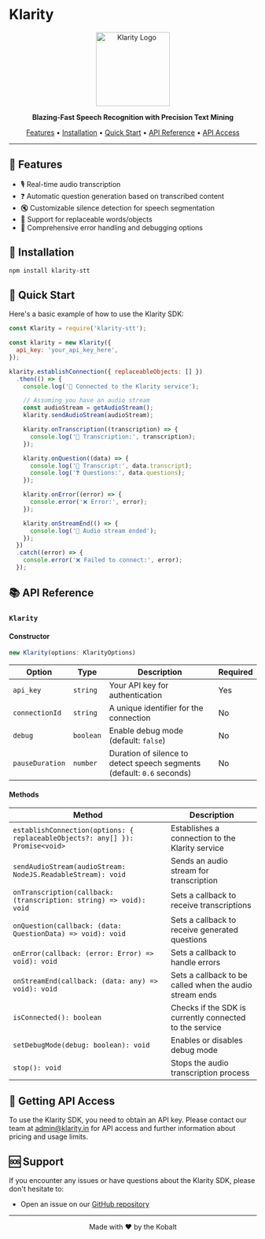 # Klarity

<p align="center">
  <img src="https://www.klarity.in/logo.png" alt="Klarity Logo" width="150" height="150">
</p>

<p align="center">
  <strong>Blazing-Fast Speech Recognition with Precision Text Mining</strong>
</p>

<p align="center">
  <a href="#features">Features</a> •
  <a href="#installation">Installation</a> •
  <a href="#quick-start">Quick Start</a> •
  <a href="#api-reference">API Reference</a> •
  <a href="#getting-api-access">API Access</a>
</p>

---

## 🌟 Features

- 🎙️ Real-time audio transcription
- ❓ Automatic question generation based on transcribed content
- 🔇 Customizable silence detection for speech segmentation
- 🔄 Support for replaceable words/objects
- 🐞 Comprehensive error handling and debugging options

## 🚀 Installation

```bash
npm install klarity-stt
```

## 🏁 Quick Start

Here's a basic example of how to use the Klarity SDK:

```javascript
const Klarity = require('klarity-stt');

const klarity = new Klarity({
  api_key: 'your_api_key_here',
});

klarity.establishConnection({ replaceableObjects: [] })
  .then(() => {
    console.log('🎉 Connected to the Klarity service');

    // Assuming you have an audio stream
    const audioStream = getAudioStream();
    klarity.sendAudioStream(audioStream);

    klarity.onTranscription((transcription) => {
      console.log('📝 Transcription:', transcription);
    });

    klarity.onQuestion((data) => {
      console.log('📝 Transcript:', data.transcript);
      console.log('❓ Questions:', data.questions);
    });

    klarity.onError((error) => {
      console.error('❌ Error:', error);
    });

    klarity.onStreamEnd(() => {
      console.log('🏁 Audio stream ended');
    });
  })
  .catch((error) => {
    console.error('❌ Failed to connect:', error);
  });
```

## 📚 API Reference

### `Klarity`

#### Constructor

```javascript
new Klarity(options: KlarityOptions)
```

| Option | Type | Description | Required |
|--------|------|-------------|----------|
| `api_key` | `string` | Your API key for authentication | Yes |
| `connectionId` | `string` | A unique identifier for the connection | No |
| `debug` | `boolean` | Enable debug mode (default: `false`) | No |
| `pauseDuration` | `number` | Duration of silence to detect speech segments (default: `0.6` seconds) | No |

#### Methods

| Method | Description |
|--------|-------------|
| `establishConnection(options: { replaceableObjects?: any[] }): Promise<void>` | Establishes a connection to the Klarity service |
| `sendAudioStream(audioStream: NodeJS.ReadableStream): void` | Sends an audio stream for transcription |
| `onTranscription(callback: (transcription: string) => void): void` | Sets a callback to receive transcriptions |
| `onQuestion(callback: (data: QuestionData) => void): void` | Sets a callback to receive generated questions |
| `onError(callback: (error: Error) => void): void` | Sets a callback to handle errors |
| `onStreamEnd(callback: (data: any) => void): void` | Sets a callback to be called when the audio stream ends |
| `isConnected(): boolean` | Checks if the SDK is currently connected to the service |
| `setDebugMode(debug: boolean): void` | Enables or disables debug mode |
| `stop(): void` | Stops the audio transcription process |

## 🔑 Getting API Access

To use the Klarity SDK, you need to obtain an API key. Please contact our team at [admin@klarity.in](mailto:admin@klarity.in) for API access and further information about pricing and usage limits.

## 🆘 Support

If you encounter any issues or have questions about the Klarity SDK, please don't hesitate to:

- Open an issue on our [GitHub repository](https://github.com/KobaltSoft/klarity-sdk)

---

<p align="center">
  Made with ❤️ by the Kobalt 
</p>